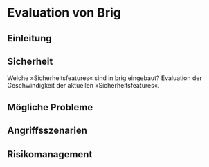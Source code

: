 # Evaluation von Brig

## Einleitung

## Sicherheit

Welche »Sicherheitsfeatures« sind in brig eingebaut?
Evaluation der Geschwindigkeit der aktuellen »Sicherheitsfeatures«.

## Mögliche Probleme

## Angriffsszenarien

## Risikomanagement
